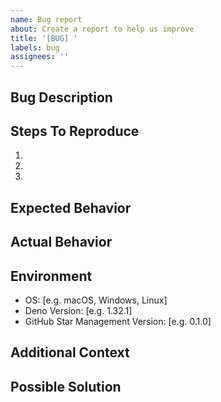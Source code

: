 ```yaml
---
name: Bug report
about: Create a report to help us improve
title: '[BUG] '
labels: bug
assignees: ''
---
```


## Bug Description
<!-- A clear and concise description of what the bug is -->

## Steps To Reproduce
<!-- Steps to reproduce the behavior -->
1. 
2. 
3. 

## Expected Behavior
<!-- A clear and concise description of what you expected to happen -->

## Actual Behavior
<!-- What actually happened instead -->

## Environment
<!-- Please complete the following information -->
- OS: [e.g. macOS, Windows, Linux]
- Deno Version: [e.g. 1.32.1]
- GitHub Star Management Version: [e.g. 0.1.0]

## Additional Context
<!-- Add any other context about the problem here, such as screenshots -->

## Possible Solution
<!-- If you have suggestions on a fix for the bug, please describe it here -->